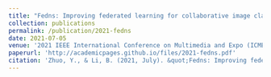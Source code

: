 ```yaml
---
title: "Fedns: Improving federated learning for collaborative image classification on mobile clients"
collection: publications
permalink: /publication/2021-fedns
date: 2021-07-05
venue: '2021 IEEE International Conference on Multimedia and Expo (ICME)'
paperurl: 'http://academicpages.github.io/files/2021-fedns.pdf'
citation: 'Zhuo, Y., & Li, B. (2021, July). &quot;Fedns: Improving federated learning for collaborative image classification on mobile clients. &quot; <i>2021 IEEE International Conference on Multimedia and Expo (ICME)</i>. (pp. 1-6). IEEE.'
---
```


